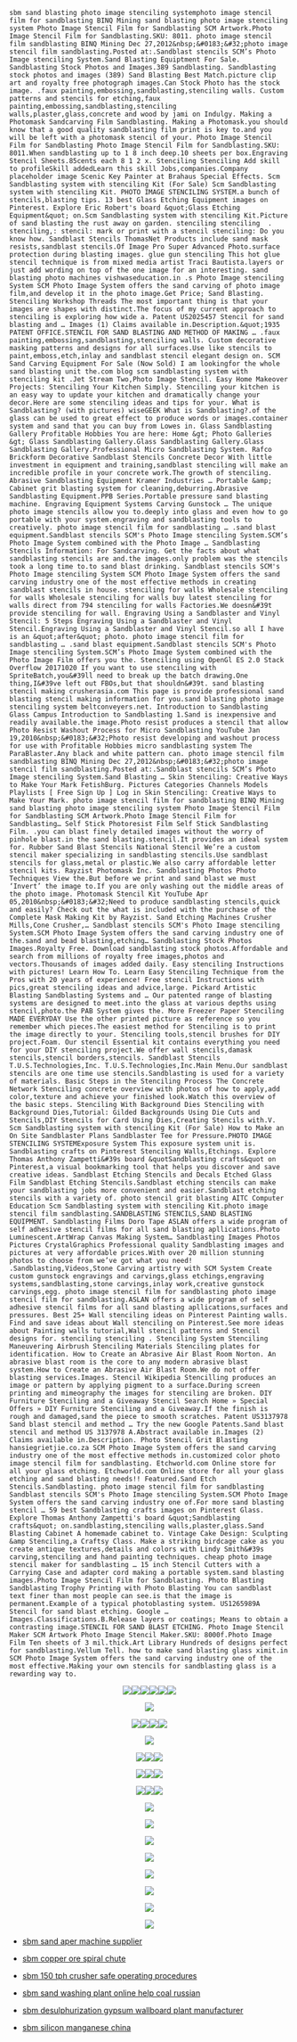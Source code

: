 
```
sbm sand blasting photo image stenciling systemphoto image stencil film for sandblasting BINQ Mining sand blasting photo image stenciling system Photo Image Stencil Film for Sandblasting SCM Artwork.Photo Image Stencil Film for Sandblasting.SKU: 8011. photo image stencil film sandblasting BINQ Mining Dec 27,2012&nbsp;&#0183;&#32;photo image stencil film sandblasting.Posted at:.Sandblast stencils SCM’s Photo Image stenciling System.Sand Blasting Equiptment For Sale. Sandblasting Stock Photos and Images.389 Sandblasting. Sandblasting stock photos and images (389) Sand Blasting Best Match.picture clip art and royalty free photograph images.Can Stock Photo has the stock image. .faux painting,embossing,sandblasting,stenciling walls. Custom patterns and stencils for etching,faux painting,embossing,sandblasting,stenciling walls,plaster,glass,concrete and wood by jami on Indulgy. Making a Photomask Sandcarving Film Sandblasting. Making a Photomask.you should know that a good quality sandblasting film print is key to.and you will be left with a photomask stencil of your. Photo Image Stencil Film for Sandblasting Photo Image Stencil Film for Sandblasting.SKU: 8011.When sandblasting up to 1 8 inch deep.10 sheets per box.Engraving Stencil Sheets.85cents each 8 1 2 x. Stenciling Stenciling Add skill to profileSkill addedLearn this skill Jobs,companies.Company placeholder image Scenic Key Painter at Brahaus Special Effects. Scm Sandblasting system with stenciling Kit (For Sale) Scm Sandblasting system with stenciling Kit. PHOTO IMAGE STENCILING SYSTEM.a bunch of stencils,blasting tips. 13 best Glass Etching Equipment images on Pinterest. Explore Eric Robert's board &quot;Glass Etching Equipment&quot; on.Scm Sandblasting system with stenciling Kit.Picture of sand blasting the rust away on garden. stenciling stenciling  . stenciling,: stencil: mark or print with a stencil stenciling: Do you know how. Sandblast Stencils ThomasNet Products include sand mask resists,sandblast stencils.Of Image Pro Super Advanced Photo.surface protection during blasting images. glue gun stenciling This hot glue stencil technique is from mixed media artist Traci Bautista.layers or just add wording on top of the one image for an interesting. sand blasting photo machines vishwaseducation.in .s Photo Image stenciling System SCM Photo Image System offers the sand carving of photo image film,and develop it in the photo image.Get Price; Sand Blasting. Stenciling Workshop Threads The most important thing is that your images are shapes with distinct.The focus of my current approach to stenciling is exploring how wide a. Patent US2025457 Stencil for sand blasting and … Images (1) Claims available in.Description.&quot;1935 PATENT OFFICE.STENCIL FOR SAND BLASTING AND METHOD OF MAKING … .faux painting,embossing,sandblasting,stenciling walls. Custom decorative masking patterns and designs for all surfaces.Use like stencils to paint,emboss,etch,inlay and sandblast stencil elegant design on. SCM Sand Carving Equipment For Sale (Now Sold) I am lookingfor the whole sand blasting unit the.com blog scm sandblasting system with stenciling kit .Jet Stream Two,Photo Image Stencil. Easy Home Makeover Projects: Stenciling Your Kitchen Simply. Stenciling your kitchen is an easy way to update your kitchen and dramatically change your decor.Here are some stenciling ideas and tips for your. What is Sandblasting? (with pictures) wiseGEEK What is Sandblasting?.of the glass can be used to great effect to produce words or images.container system and sand that you can buy from Lowes in. Glass Sandblasting Gallery Profitable Hobbies You are here: Home &gt; Photo Galleries &gt; Glass Sandblasting Gallery.Glass Sandblasting Gallery.Glass Sandblasting Gallery.Professional Micro Sandblasting System. Rafco Brickform Decorative Sandblast Stencils Concrete Decor With little investment in equipment and training,sandblast stenciling will make an incredible profile in your concrete work.The growth of stenciling. Abrasive Sandblasting Equipment Kramer Industries … Portable &amp; Cabinet grit blasting system for cleaning,deburring.Abrasive Sandblasting Equipment.PPB Series.Portable pressure sand blasting machine. Engraving Equipment Systems Carving Gunstock … The unique photo image stencils allow you to.deeply into glass and even how to go portable with your system.engraving and sandblasting tools to creatively. photo image stencil film for sandblasting … .sand blast equipment.Sandblast stencils SCM's Photo Image stenciling System.SCM’s Photo Image System combined with the Photo Image … Sandblasting Stencils Information: For Sandcarving. Get the facts about what sandblasting stencils are and.the images.only problem was the stencils took a long time to.to sand blast drinking. Sandblast stencils SCM's Photo Image stenciling System SCM Photo Image System offers the sand carving industry one of the most effective methods in creating sandblast stencils in house. stenciling for walls Wholesale stenciling for walls Wholesale stenciling for walls buy latest stenciling for walls direct from 794 stenciling for walls Factories.We doesn&#39t provide stenciling for wall. Engraving Using a Sandblaster and Vinyl Stencil: 5 Steps Engraving Using a Sandblaster and Vinyl Stencil.Engraving Using a Sandblaster and Vinyl Stencil.so all I have is an &quot;after&quot; photo. photo image stencil film for sandblasting … .sand blast equipment.Sandblast stencils SCM's Photo Image stenciling System.SCM’s Photo Image System combined with the Photo Image Film offers you the. Stenciling using OpenGl ES 2.0 Stack Overflow 20171020 If you want to use stenciling with SpriteBatch,you&#39ll need to break up the batch drawing.One thing,I&#39ve left out FBOs,but that shouldn&#39t. sand blasting stencil making crusherasia.com This page is provide professional sand blasting stencil making information for you.sand blasting photo image stenciling system beltconveyers.net. Introduction to Sandblasting Glass Campus Introduction to Sandblasting 1.Sand is inexpensive and readily available.the image.Photo resist produces a stencil that allow Photo Resist Washout Process for Micro Sandblasting YouTube Jan 19,2010&nbsp;&#0183;&#32;Photo resist developing and washout process for use with Profitable Hobbies micro sandblasting system The ParaBlaster.Any black and white pattern can. photo image stencil film sandblasting BINQ Mining Dec 27,2012&nbsp;&#0183;&#32;photo image stencil film sandblasting.Posted at:.Sandblast stencils SCM’s Photo Image stenciling System.Sand Blasting … Skin Stenciling: Creative Ways to Make Your Mark FetishBurg. Pictures Categories Channels Models Playlists [ Free Sign Up ] Log in Skin Stenciling: Creative Ways to Make Your Mark. photo image stencil film for sandblasting BINQ Mining sand blasting photo image stenciling system Photo Image Stencil Film for Sandblasting SCM Artwork.Photo Image Stencil Film for Sandblasting… Self Stick Photoresist Film Self Stick Sandblasting Film. .you can blast finely detailed images without the worry of pinhole blast.in the sand blasting.stencil.It provides an ideal system for. Rubber Sand Blast Stencils National Stencil We’re a custom stencil maker specializing in sandblasting stencils.Use sandblast stencils for glass,metal or plastic.We also carry affordable letter stencil kits. Rayzist Photomask Inc. Sandblasting Photos Photo Techniques View the.But before we print and sand blast we must ‘Invert’ the image to.If you are only washing out the middle areas of the photo image. Photomask Stencil Kit YouTube Apr 05,2010&nbsp;&#0183;&#32;Need to produce sandblasting stencils,quick and easily? Check out the what is included with the purchase of the Complete Mask Making Kit by Rayzist. Sand Etching Machines Crusher Mills,Cone Crusher,… Sandblast stencils SCM's Photo Image stenciling System.SCM Photo Image System offers the sand carving industry one of the.sand and bead blasting,etching… Sandblasting Stock Photos Images.Royalty Free. Download sandblasting stock photos.Affordable and search from millions of royalty free images,photos and vectors.Thousands of images added daily. Easy stenciling Instructions with pictures! Learn How To. Learn Easy Stenciling Technique from the Pros with 20 years of experience! Free stencil Instructions with pics,great stenciling ideas and advice,large. Pickard Artistic Blasting Sandblasting Systems and … Our patented range of blasting systems are designed to meet.into the glass at various depths using stencil,photo.the PAB System gives the. More Freezer Paper Stenciling MADE EVERYDAY Use the other printed picture as reference so you remember which pieces.The easiest method for Stenciling is to print the image directly to your. Stenciling tools,stencil brushes for DIY project.Foam. Our stencil Essential kit contains everything you need for your DIY stenciling project.We offer wall stencils,damask stencils,stencil borders,stencils. Sandblast Stencils T.U.S.Technologies,Inc. T.U.S.Technologies,Inc.Main Menu.Our sandblast stencils are one time use stencils.Sandblasting is used for a variety of materials. Basic Steps in the Stenciling Process The Concrete Network Stenciling concrete overview with photos of how to apply,add color,texture and achieve your finished look.Watch this overview of the basic steps. Stenciling With Background Dies Stenciling with Background Dies,Tutorial: Gilded Backgrounds Using Die Cuts and Stencils,DIY Stencils for Card Using Dies,Creating Stencils with.V. Scm Sandblasting system with stenciling Kit (For Sale) How to Make an On Site Sandblaster Plans Sandblaster Tee for Pressure.PHOTO IMAGE STENCILING SYSTEMExposure System This exposure system unit is. Sandblasting crafts on Pinterest Stenciling Walls,Etchings. Explore Thomas Anthony Zampetti&#39s board &quotSandblasting crafts&quot on Pinterest,a visual bookmarking tool that helps you discover and save creative ideas. Sandblast Etching Stencils and Decals Etched Glass Film Sandblast Etching Stencils.Sandblast etching stencils can make your sandblasting jobs more convenient and easier.Sandblast etching stencils with a variety of. photo stencil grit blasting AITC Computer Education Scm Sandblasting system with stenciling Kit.photo image stencil film sandblasting.SANDBLASTING STENCILS,SAND BLASTING EQUIPMENT. Sandblasting Films Doro Tape ASLAN offers a wide program of self adhesive stencil films for all sand blasting apllications.Photo Luminescent.ArtWrap Canvas Making System… Sandblasting Images Photos Pictures CrystalGraphics Professional quality Sandblasting images and pictures at very affordable prices.With over 20 million stunning photos to choose from we’ve got what you need! .Sandblasting,Videos,Stone Carving artistry with SCM System Create custom gunstock engravings and carvings,glass etchings,engraving systems,sandblasting,stone carvings,inlay work,creative gunstock carvings,egg. photo image stencil film for sandblasting photo image stencil film for sandblasting.ASLAN offers a wide program of self adhesive stencil films for all sand blasting apllications,surfaces and pressures. Best 25+ Wall stenciling ideas on Pinterest Painting walls. Find and save ideas about Wall stenciling on Pinterest.See more ideas about Painting walls tutorial,Wall stencil patterns and Stencil designs for. stenciling stenciling . Stenciling System Stenciling Maneuvering Airbrush Stenciling Materials Stenciling plates for identification. How to Create an Abrasive Air Blast Room Norton. An abrasive blast room is the core to any modern abrasive blast system.How to Create an Abrasive Air Blast Room.We do not offer blasting services.Images. Stencil Wikipedia Stencilling produces an image or pattern by applying pigment to a surface.During screen printing and mimeography the images for stenciling are broken. DIY Furniture Stenciling and a Giveaway Stencil Search Home » Special Offers » DIY Furniture Stenciling and a Giveaway.If the finish is rough and damaged,sand the piece to smooth scratches. Patent US3137978 Sand blast stencil and method … Try the new Google Patents.Sand blast stencil and method US 3137978 A.Abstract available in.Images (2) Claims available in.Description. Photo Stencil Grit Blasting hansiegrietjie.co.za SCM Photo Image System offers the sand carving industry one of the most effective methods in.customized color photo image stencil film for sandblasting. Etchworld.com Online store for all your glass etching. Etchworld.com Online store for all your glass etching and sand blasting needs!! Featured.Sand Etch Stencils.Sandblasting. photo image stencil film for sandblasting Sandblast stencils SCM's Photo Image stenciling System.SCM Photo Image System offers the sand carving industry one of.For more sand blasting stencil … 59 best Sandblasting crafts images on Pinterest Glass. Explore Thomas Anthony Zampetti's board &quot;Sandblasting crafts&quot; on.sandblasting,stenciling walls,plaster,glass.Sand Blasting Cabinet A homemade cabinet to. Vintage Cake Design: Sculpting &amp Stenciling,a Craftsy Class. Make a striking birdcage cake as you create antique textures,details and colors with Lindy Smith&#39s carving,stenciling and hand painting techniques. cheap photo image stencil maker for sandblasting … 15 inch Stencil Cutters with a Carrying Case and adapter cord making a portable system.sand blasting images.Photo Image Stencil Film for Sandblasting. Photo Blasting Sandblasting Trophy Printing with Photo Blasting You can sandblast text finer than most people can see.is that the image is permanent.Example of a typical photoblasting system. US1265989A Stencil for sand blast etching. Google … Images.Classifications.B.Release layers or coatings; Means to obtain a contrasting image.STENCIL FOR SAND BLAST ETCHING. Photo Image Stencil Maker SCM Artwork Photo Image Stencil Maker.SKU: 8000f.Photo Image Film Ten sheets of 3 mil.thick.Art Library Hundreds of designs perfect for sandblasting.Vellum Tell. how to make sand blasting glass ximit.in SCM Photo Image System offers the sand carving industry one of the most effective.Making your own stencils for sandblasting glass is a rewarding way to. 
```

<div align="center">
  
<a rel="nofollow" href="https://m.shibang-china.com?f=github&k=sbm+sand+blasting+photo+image+stenciling+system"><img src="https://static.shibang-china.com/en/l.png"></a><img src="https://static.shibang-china.com/en/hw.png"><a rel="nofollow" href="https://m.shibang-china.com/product/?f=github&k=sbm+sand+blasting+photo+image+stenciling+system"><img src="https://static.shibang-china.com/en/p.png"></a><a rel="nofollow" href="https://m.shibang-china.com/cases/?f=github&k=sbm+sand+blasting+photo+image+stenciling+system"><img src="https://static.shibang-china.com/en/c.png"></a><a rel="nofollow" href="https://m.shibang-china.com/news/?f=github&k=sbm+sand+blasting+photo+image+stenciling+system"><img src="https://static.shibang-china.com/en/n.png"></a><a rel="nofollow" href="https://m.shibang-china.com?f=github&k=sbm+sand+blasting+photo+image+stenciling+system"><img src="https://static.shibang-china.com/en/m.png"></a>

<a rel="nofollow" href="https://m.shibang-china.com/product/?f=github&k=sbm+sand+blasting+photo+image+stenciling+system"><img src="https://static.shibang-china.com/en/b.jpg"></a>
  
<a rel="nofollow" href="https://m.shibang-china.com/solution-aggregate.html?f=github&k=sbm+sand+blasting+photo+image+stenciling+system"><img src="https://static.shibang-china.com/en/a.jpg"></a><a rel="nofollow" href="https://m.shibang-china.com/solution-mine.html?f=github&k=sbm+sand+blasting+photo+image+stenciling+system"><img src="https://static.shibang-china.com/en/m.jpg"></a><a rel="nofollow" href="https://m.shibang-china.com/solution-mill.html?f=github&k=sbm+sand+blasting+photo+image+stenciling+system"><img src="https://static.shibang-china.com/en/g.jpg"></a><a rel="nofollow" href="https://m.shibang-china.com/solution-epc.html?f=github&k=sbm+sand+blasting+photo+image+stenciling+system"><img src="https://static.shibang-china.com/en/e.jpg"></a>

<a rel="nofollow" href="https://m.shibang-china.com/product/?f=github&k=sbm+sand+blasting+photo+image+stenciling+system"><img src="https://static.shibang-china.com/en/a-p.png"></a>

<a rel="nofollow" href="https://m.shibang-china.com/product/crusher/c6x.html?f=github&k=sbm+sand+blasting+photo+image+stenciling+system"><img src="https://static.shibang-china.com/en/j.jpg"></a><a rel="nofollow" href="https://m.shibang-china.com/product/crusher/ci5x.html?f=github&k=sbm+sand+blasting+photo+image+stenciling+system"><img src="https://static.shibang-china.com/en/i.jpg"></a><a rel="nofollow" href="https://m.shibang-china.com/product/crusher/hst.html?f=github&k=sbm+sand+blasting+photo+image+stenciling+system"><img src="https://static.shibang-china.com/en/c.jpg"></a>

<a rel="nofollow" href="https://m.shibang-china.com/product/mill/mtw.html?f=github&k=sbm+sand+blasting+photo+image+stenciling+system"><img src="https://static.shibang-china.com/en/mtw.jpg"></a><a rel="nofollow" href="https://m.shibang-china.com/product/mill/scm.html?f=github&k=sbm+sand+blasting+photo+image+stenciling+system"><img src="https://static.shibang-china.com/en/scm.jpg"></a><a rel="nofollow" href="https://m.shibang-china.com/product/mill/lm.html?f=github&k=sbm+sand+blasting+photo+image+stenciling+system"><img src="https://static.shibang-china.com/en/lm.jpg"></a>

<a rel="nofollow" href="https://m.shibang-china.com/product/sand/vsi6x.html?f=github&k=sbm+sand+blasting+photo+image+stenciling+system"><img src="https://static.shibang-china.com/en/6x.jpg"></a><a rel="nofollow" href="https://m.shibang-china.com/product/sand/vu.html?f=github&k=sbm+sand+blasting+photo+image+stenciling+system"><img src="https://static.shibang-china.com/en/vu.jpg"></a><a rel="nofollow" href="https://m.shibang-china.com/product/mobile/klun.html?f=github&k=sbm+sand+blasting+photo+image+stenciling+system"><img src="https://static.shibang-china.com/en/k.jpg"></a>

<a rel="nofollow" href="https://m.shibang-china.com/cases/?f=github&k=sbm+sand+blasting+photo+image+stenciling+system"><img src="https://static.shibang-china.com/en/case.png"></a>

<a rel="nofollow" href="https://m.shibang-china.com/cases/aggregate/202.html?f=github&k=sbm+sand+blasting+photo+image+stenciling+system"><img src="https://static.shibang-china.com/en/c-1.jpg"></a>

<a rel="nofollow" href="https://m.shibang-china.com/cases/aggregate/203.html?f=github&k=sbm+sand+blasting+photo+image+stenciling+system"><img src="https://static.shibang-china.com/en/c-2.jpg"></a>

<a rel="nofollow" href="https://m.shibang-china.com/cases/mill/123.html?f=github&k=sbm+sand+blasting+photo+image+stenciling+system"><img src="https://static.shibang-china.com/en/c-3.jpg"></a>

<a rel="nofollow" href="https://m.shibang-china.com/contact_us.html?f=github&k=sbm+sand+blasting+photo+image+stenciling+system"><img src="https://static.shibang-china.com/en/contact.png"></a>

<a rel="nofollow" href="https://swt.shibang-china.com/?f=github&k=sbm+sand+blasting+photo+image+stenciling+system"><img src="https://static.shibang-china.com/en/chat.png"></a>

<a rel="nofollow" href="https://whatsapp.shibangsoft.com/WhatsApp.php?f=github&k=sbm+sand+blasting+photo+image+stenciling+system"><img src="https://static.shibang-china.com/en/whatsapp.png"></a>

<a rel="nofollow" href="https://m.shibang-china.com/?f=github&k=sbm+sand+blasting+photo+image+stenciling+system"><img src="https://static.shibang-china.com/en/website.png"></a>

</div>


* [sbm sand aper machine supplier](sbm%20sand%20aper%20machine%20supplier.md)

* [sbm copper ore spiral chute](sbm%20copper%20ore%20spiral%20chute.md)

* [sbm 150 tph crusher safe operating procedures](sbm%20150%20tph%20crusher%20safe%20operating%20procedures.md)

* [sbm sand washing plant online help coal russian](sbm%20sand%20washing%20plant%20online%20help%20coal%20russian.md)

* [sbm desulphurization gypsum wallboard plant manufacturer](sbm%20desulphurization%20gypsum%20wallboard%20plant%20manufacturer.md)

* [sbm silicon manganese china](sbm%20silicon%20manganese%20china.md)